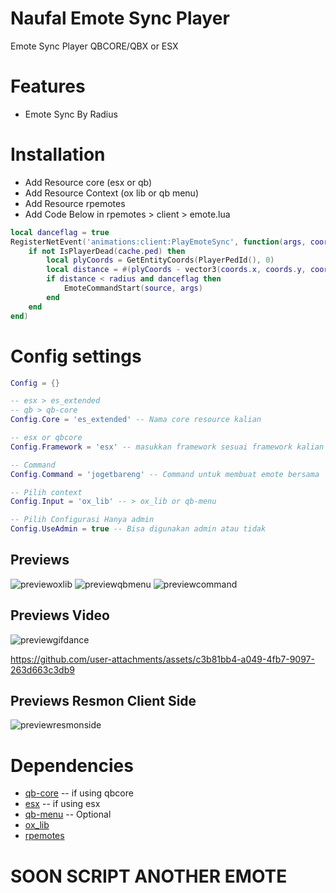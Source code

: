 # Naufal Emote Sync Player

Emote Sync Player QBCORE/QBX or ESX

# Features 
- Emote Sync By Radius

# Installation
- Add Resource core (esx or qb)
- Add Resource Context (ox lib or qb menu)
- Add Resource rpemotes
- Add Code Below in rpemotes > client > emote.lua
```lua
local danceflag = true
RegisterNetEvent('animations:client:PlayEmoteSync', function(args, coords, radius)
    if not IsPlayerDead(cache.ped) then
        local plyCoords = GetEntityCoords(PlayerPedId(), 0)
        local distance = #(plyCoords - vector3(coords.x, coords.y, coords.z))
        if distance < radius and danceflag then
            EmoteCommandStart(source, args)
        end
    end
end)
```

# Config settings

```lua
Config = {}

-- esx > es_extended
-- qb > qb-core
Config.Core = 'es_extended' -- Nama core resource kalian

-- esx or qbcore
Config.Framework = 'esx' -- masukkan framework sesuai framework kalian

-- Command
Config.Command = 'jogetbareng' -- Command untuk membuat emote bersama

-- Pilih context
Config.Input = 'ox_lib' -- > ox_lib or qb-menu

-- Pilih Configurasi Hanya admin
Config.UseAdmin = true -- Bisa digunakan admin atau tidak
```

## Previews 

![previewoxlib](https://r2.fivemanage.com/WX5Hv6yMgODTgG2WF6rml/config_emotesync_ox_lib.png)
![previewqbmenu](https://r2.fivemanage.com/WX5Hv6yMgODTgG2WF6rml/config_emotesync_qb_menu.png)
![previewcommand](https://r2.fivemanage.com/WX5Hv6yMgODTgG2WF6rml/previewcommand.png)

## Previews Video

![previewgifdance](https://r2.fivemanage.com/WX5Hv6yMgODTgG2WF6rml/PreviewJoget.gif)

https://github.com/user-attachments/assets/c3b81bb4-a049-4fb7-9097-263d663c3db9

## Previews Resmon Client Side

![previewresmonside](https://r2.fivemanage.com/WX5Hv6yMgODTgG2WF6rml/resmonside.png)

# Dependencies

- [qb-core](https://github.com/qbcore-framework/qb-core) -- if using qbcore
- [esx](https://github.com/esx-framework/esx_core) -- if using esx
- [qb-menu](https://github.com/qbcore-framework/qb-menu) -- Optional
- [ox_lib](https://github.com/overextended/ox_lib)
- [rpemotes](https://github.com/alberttheprince/rpemotes-reborn)

# SOON SCRIPT ANOTHER EMOTE
